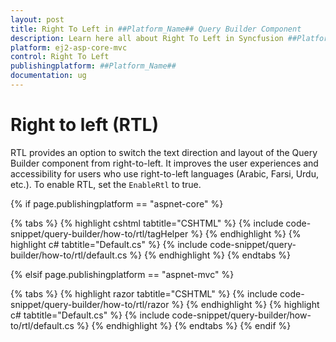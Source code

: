```yaml
---
layout: post
title: Right To Left in ##Platform_Name## Query Builder Component
description: Learn here all about Right To Left in Syncfusion ##Platform_Name## Query Builder component and more.
platform: ej2-asp-core-mvc
control: Right To Left
publishingplatform: ##Platform_Name##
documentation: ug
---
```



# Right to left (RTL)

RTL provides an option to switch the text direction and layout of the Query Builder component from right-to-left. It improves the user experiences and accessibility for users who use right-to-left languages (Arabic, Farsi, Urdu, etc.). To enable RTL, set the `EnableRtl` to true.

{% if page.publishingplatform == "aspnet-core" %}

{% tabs %}
{% highlight cshtml tabtitle="CSHTML" %}
{% include code-snippet/query-builder/how-to/rtl/tagHelper %}
{% endhighlight %}
{% highlight c# tabtitle="Default.cs" %}
{% include code-snippet/query-builder/how-to/rtl/default.cs %}
{% endhighlight %}
{% endtabs %}

{% elsif page.publishingplatform == "aspnet-mvc" %}

{% tabs %}
{% highlight razor tabtitle="CSHTML" %}
{% include code-snippet/query-builder/how-to/rtl/razor %}
{% endhighlight %}
{% highlight c# tabtitle="Default.cs" %}
{% include code-snippet/query-builder/how-to/rtl/default.cs %}
{% endhighlight %}
{% endtabs %}
{% endif %}

